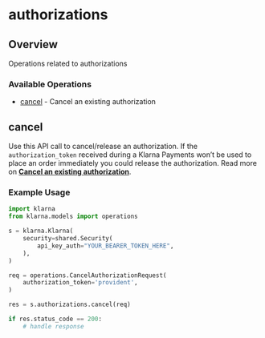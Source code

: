 # authorizations

## Overview

Operations related to authorizations

### Available Operations

* [cancel](#cancel) - Cancel an existing authorization

## cancel

Use this API call to cancel/release an authorization. If the `authorization_token` received during a Klarna Payments won’t be used to place an order immediately you could release the authorization.
Read more on **[Cancel an existing authorization](https://docs.klarna.com/klarna-payments/other-actions/cancel-an-authorization/)**.

### Example Usage

```python
import klarna
from klarna.models import operations

s = klarna.Klarna(
    security=shared.Security(
        api_key_auth="YOUR_BEARER_TOKEN_HERE",
    ),
)

req = operations.CancelAuthorizationRequest(
    authorization_token='provident',
)

res = s.authorizations.cancel(req)

if res.status_code == 200:
    # handle response
```
